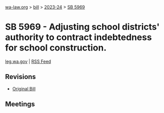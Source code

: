 [wa-law.org](/) > [bill](/bill/) > [2023-24](/bill/2023-24/) > [SB 5969](/bill/2023-24/sb/5969/)

# SB 5969 - Adjusting school districts' authority to contract indebtedness for school construction.
[leg.wa.gov](https://app.leg.wa.gov/billsummary?BillNumber=5969&Year=2023&Initiative=false) | [RSS Feed](./rss.xml)

## Revisions
* [Original Bill](1/)

## Meetings
